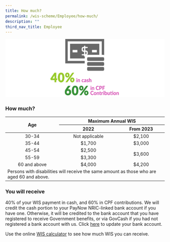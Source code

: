 ```yaml
---
title: How much?
permalink: /wis-scheme/Employee/how-much/
description: ""
third_nav_title: Employee
---
```

![cash cpf ratio](/images/WIS%20Scheme/WIS4.png)
### How much?

<table>
<thead>
  <tr>
    <th rowspan="2" style="text-align:center;vertical-align:middle;">Age</th>
    <th colspan="2" style="text-align:center;">Maximum Annual WIS</th>
  </tr>
  <tr>
    <th style="text-align:center;">2022</th>
    <th style="text-align:center;">From 2023</th>
  </tr>
</thead>
<tbody>
  <tr>
    <td style="text-align:center;">30-34</td>
    <td style="text-align:center;">Not applicable</td>
    <td style="text-align:center;">$2,100</td>
  </tr>
  <tr>
    <td style="text-align:center;">35-44</td>
    <td style="text-align:center;">$1,700</td>
    <td style="text-align:center;">$3,000</td>
  </tr>
  <tr>
    <td style="text-align:center;">45-54</td>
    <td style="text-align:center;">$2,500</td>
    <td rowspan="2" style="text-align:center; vertical-align:middle;">$3,600</td>
  </tr>
  <tr>
    <td style="text-align:center;">55-59</td>
    <td style="text-align:center;">$3,300</td>
  </tr>
  <tr>
    <td style="text-align:center;">60 and above</td>
    <td style="text-align:center;">$4,000</td>
    <td style="text-align:center;">$4,200</td>
  </tr>
  <tr>
    <td colspan="3">Persons with disabilities will receive the same amount as those who are aged 60 and above.</td>
  </tr>
</tbody>
</table>

### You will receive
40% of your WIS payment in cash, and 60% in CPF contributions. We will credit the cash portion to your PayNow NRIC-linked bank account if you have one. Otherwise, it will be credited to the bank account that you have registered to receive Government benefits, or via GovCash if you had not registered a bank account with us. Click [here](https://www.govpayouts.gov.sg/wf/workfare/login) to update your bank account.

Use the online [WIS calculator](/wis-calculator-for-employees/) to see how much WIS you can receive.